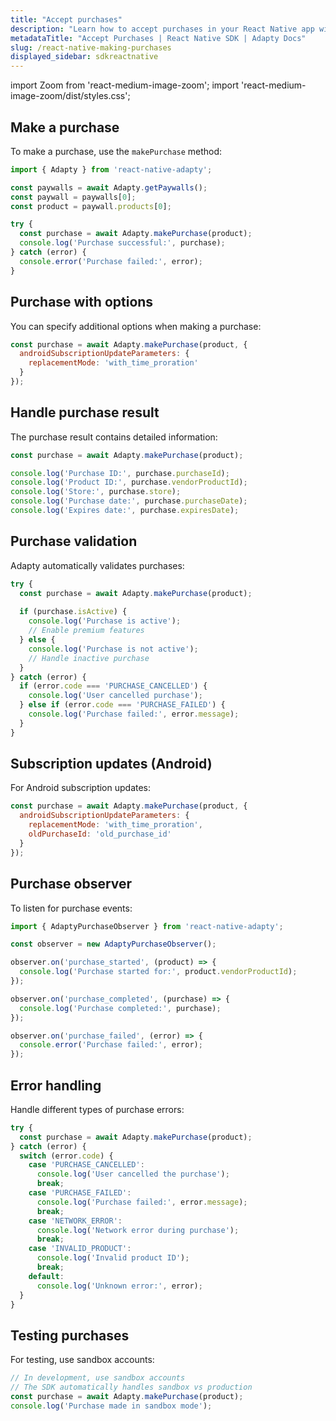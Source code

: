 ```yaml
---
title: "Accept purchases"
description: "Learn how to accept purchases in your React Native app with Adapty SDK."
metadataTitle: "Accept Purchases | React Native SDK | Adapty Docs"
slug: /react-native-making-purchases
displayed_sidebar: sdkreactnative
---
```


import Zoom from 'react-medium-image-zoom';
import 'react-medium-image-zoom/dist/styles.css';

## Make a purchase

To make a purchase, use the `makePurchase` method:

```javascript
import { Adapty } from 'react-native-adapty';

const paywalls = await Adapty.getPaywalls();
const paywall = paywalls[0];
const product = paywall.products[0];

try {
  const purchase = await Adapty.makePurchase(product);
  console.log('Purchase successful:', purchase);
} catch (error) {
  console.error('Purchase failed:', error);
}
```

## Purchase with options

You can specify additional options when making a purchase:

```javascript
const purchase = await Adapty.makePurchase(product, {
  androidSubscriptionUpdateParameters: {
    replacementMode: 'with_time_proration'
  }
});
```

## Handle purchase result

The purchase result contains detailed information:

```javascript
const purchase = await Adapty.makePurchase(product);

console.log('Purchase ID:', purchase.purchaseId);
console.log('Product ID:', purchase.vendorProductId);
console.log('Store:', purchase.store);
console.log('Purchase date:', purchase.purchaseDate);
console.log('Expires date:', purchase.expiresDate);
```

## Purchase validation

Adapty automatically validates purchases:

```javascript
try {
  const purchase = await Adapty.makePurchase(product);
  
  if (purchase.isActive) {
    console.log('Purchase is active');
    // Enable premium features
  } else {
    console.log('Purchase is not active');
    // Handle inactive purchase
  }
} catch (error) {
  if (error.code === 'PURCHASE_CANCELLED') {
    console.log('User cancelled purchase');
  } else if (error.code === 'PURCHASE_FAILED') {
    console.log('Purchase failed:', error.message);
  }
}
```

## Subscription updates (Android)

For Android subscription updates:

```javascript
const purchase = await Adapty.makePurchase(product, {
  androidSubscriptionUpdateParameters: {
    replacementMode: 'with_time_proration',
    oldPurchaseId: 'old_purchase_id'
  }
});
```

## Purchase observer

To listen for purchase events:

```javascript
import { AdaptyPurchaseObserver } from 'react-native-adapty';

const observer = new AdaptyPurchaseObserver();

observer.on('purchase_started', (product) => {
  console.log('Purchase started for:', product.vendorProductId);
});

observer.on('purchase_completed', (purchase) => {
  console.log('Purchase completed:', purchase);
});

observer.on('purchase_failed', (error) => {
  console.error('Purchase failed:', error);
});
```

## Error handling

Handle different types of purchase errors:

```javascript
try {
  const purchase = await Adapty.makePurchase(product);
} catch (error) {
  switch (error.code) {
    case 'PURCHASE_CANCELLED':
      console.log('User cancelled the purchase');
      break;
    case 'PURCHASE_FAILED':
      console.log('Purchase failed:', error.message);
      break;
    case 'NETWORK_ERROR':
      console.log('Network error during purchase');
      break;
    case 'INVALID_PRODUCT':
      console.log('Invalid product ID');
      break;
    default:
      console.log('Unknown error:', error);
  }
}
```

## Testing purchases

For testing, use sandbox accounts:

```javascript
// In development, use sandbox accounts
// The SDK automatically handles sandbox vs production
const purchase = await Adapty.makePurchase(product);
console.log('Purchase made in sandbox mode');
``` 